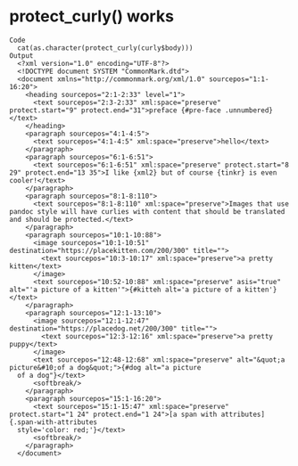 # protect_curly() works

    Code
      cat(as.character(protect_curly(curly$body)))
    Output
      <?xml version="1.0" encoding="UTF-8"?>
      <!DOCTYPE document SYSTEM "CommonMark.dtd">
      <document xmlns="http://commonmark.org/xml/1.0" sourcepos="1:1-16:20">
        <heading sourcepos="2:1-2:33" level="1">
          <text sourcepos="2:3-2:33" xml:space="preserve" protect.start="9" protect.end="31">preface {#pre-face .unnumbered}</text>
        </heading>
        <paragraph sourcepos="4:1-4:5">
          <text sourcepos="4:1-4:5" xml:space="preserve">hello</text>
        </paragraph>
        <paragraph sourcepos="6:1-6:51">
          <text sourcepos="6:1-6:51" xml:space="preserve" protect.start="8 29" protect.end="13 35">I like {xml2} but of course {tinkr} is even cooler!</text>
        </paragraph>
        <paragraph sourcepos="8:1-8:110">
          <text sourcepos="8:1-8:110" xml:space="preserve">Images that use pandoc style will have curlies with content that should be translated and should be protected.</text>
        </paragraph>
        <paragraph sourcepos="10:1-10:88">
          <image sourcepos="10:1-10:51" destination="https://placekitten.com/200/300" title="">
            <text sourcepos="10:3-10:17" xml:space="preserve">a pretty kitten</text>
          </image>
          <text sourcepos="10:52-10:88" xml:space="preserve" asis="true" alt="'a picture of a kitten'">{#kitteh alt='a picture of a kitten'}</text>
        </paragraph>
        <paragraph sourcepos="12:1-13:10">
          <image sourcepos="12:1-12:47" destination="https://placedog.net/200/300" title="">
            <text sourcepos="12:3-12:16" xml:space="preserve">a pretty puppy</text>
          </image>
          <text sourcepos="12:48-12:68" xml:space="preserve" alt="&quot;a picture&#10;of a dog&quot;">{#dog alt="a picture
      of a dog"}</text>
          <softbreak/>
        </paragraph>
        <paragraph sourcepos="15:1-16:20">
          <text sourcepos="15:1-15:47" xml:space="preserve" protect.start="1 24" protect.end="1 24">[a span with attributes]{.span-with-attributes
      style='color: red;'}</text>
          <softbreak/>
        </paragraph>
      </document>

